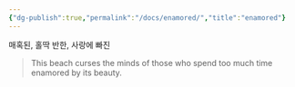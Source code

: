 ```yaml
---
{"dg-publish":true,"permalink":"/docs/enamored/","title":"enamored"}
---
```


매혹된, 홀딱 반한, 사랑에 빠진

> This beach curses the minds of those who spend too much time enamored by its beauty.
